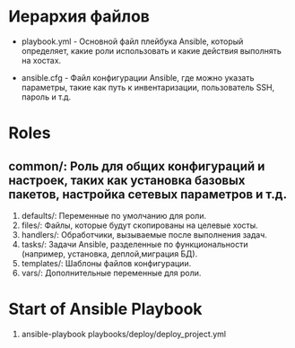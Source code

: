 # Иерархия файлов

- playbook.yml - Основной файл плейбука Ansible, который определяет, какие роли использовать и какие действия выполнять на хостах.

- ansible.cfg - Файл конфигурации Ansible, где можно указать параметры, такие как путь к инвентаризации, пользователь SSH, пароль и т.д.

# Roles

## common/: Роль для общих конфигураций и настроек, таких как установка базовых пакетов, настройка сетевых параметров и т.д.

1. defaults/: Переменные по умолчанию для роли.
2. files/: Файлы, которые будут скопированы на целевые хосты.
3. handlers/: Обработчики, вызываемые после выполнения задач.
4. tasks/: Задачи Ansible, разделенные по функциональности (например, установка, деплой,миграция БД).
5. templates/: Шаблоны файлов конфигурации.
6. vars/: Дополнительные переменные для роли.

# Start of Ansible Playbook

1. ansible-playbook playbooks/deploy/deploy_project.yml